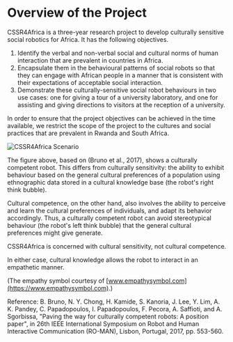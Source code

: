 # Overview of the  Project

 CSSR4Africa is a three-year research project to develop culturally sensitive social robotics for Africa. It has the following objectives.
 1. Identify the verbal and non-verbal social and cultural norms of human interaction that are prevalent in countries in Africa.
  2. Encapsulate them in the behavioural patterns of social robots so that they  can engage with African people in a manner that is consistent with their expectations of acceptable social interaction.
  3. Demonstrate these culturally-sensitive social robot behaviours in two use cases: one for giving a tour of a university laboratory, and one for assisting and giving directions to visitors at the reception of a university.
 
 In order to ensure that the project objectives can be achieved in the time available, we restrict the scope of the project to the cultures and social practices that are prevalent in Rwanda and South Africa.
    
![CSSR4Africa Scenario](/images/CSSR_Scenario2.png)

 The figure above, based on (Bruno et al., 2017), shows a culturally competent robot. This differs from culturally sensitivity: the ability to exhibit behaviour based on the general cultural preferences of a population using  ethnographic data stored in a cultural knowledge base (the robot's right think bubble).  
 
Cultural competence, on the other hand,  also involves the ability to perceive and learn the cultural preferences of individuals, and adapt its behavior accordingly. Thus, a culturally competent robot can avoid stereotypical behaviour (the robot's left think bubble) that the general cultural preferences might give generate. 
 
 CSSR4Africa is concerned with cultural sensitivity, not cultural competence. 
 

 In either case, cultural knowledge allows the robot to interact in an empathetic manner.  
 
 (The empathy symbol courtesy of [www.empathysymbol.com](https://www.empathysymbol.com).)
 
 Reference: B. Bruno, N. Y. Chong, H. Kamide, S. Kanoria, J. Lee, Y. Lim, A. K. Pandey, C. Papadopoulos, I. Papadopoulos, F. Pecora, A. Saffioti, and A. Sgorbissa, "Paving the way for culturally competent robots: A position paper", in 26th IEEE International Symposium on Robot and Human Interactive Communication (RO-MAN), Lisbon, Portugal, 2017, pp. 553-560.
    

